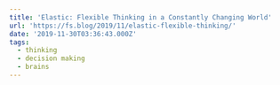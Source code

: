 ```yaml
---
title: 'Elastic: Flexible Thinking in a Constantly Changing World'
url: 'https://fs.blog/2019/11/elastic-flexible-thinking/'
date: '2019-11-30T03:36:43.000Z'
tags:
  - thinking
  - decision making
  - brains
---
```


